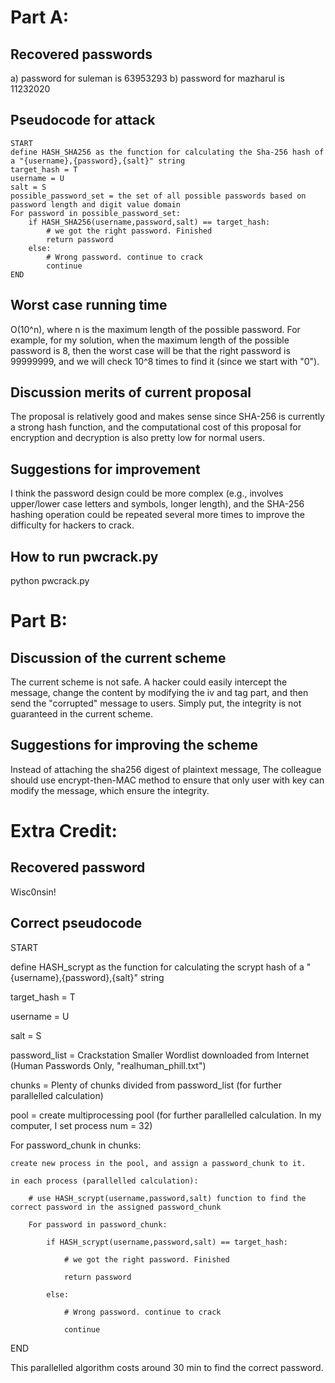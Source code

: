 # Part A:

## Recovered passwords
a) password for suleman is 63953293
b) password for mazharul is 11232020

## Pseudocode for attack
```
START
define HASH_SHA256 as the function for calculating the Sha-256 hash of a "{username},{password},{salt}" string
target_hash = T
username = U
salt = S
possible_password_set = the set of all possible passwords based on password length and digit value domain
For password in possible_password_set:
    if HASH_SHA256(username,password,salt) == target_hash:
        # we got the right password. Finished
        return password
    else:
        # Wrong password. continue to crack
        continue
END
```


## Worst case running time
O(10^n), where n is the maximum length of the possible password.
For example, for my solution, when the maximum length of the possible password is 8, then the worst case will be that the right password is 99999999, and we will check 10^8 times to find it (since we start with "0").

## Discussion merits of current proposal
The proposal is relatively good and makes sense since SHA-256 is currently a strong hash function, and the computational cost of this proposal for encryption and decryption is also pretty low for normal users.

## Suggestions for improvement
I think the password design could be more complex (e.g., involves upper/lower case letters and symbols, longer length), and the SHA-256 hashing operation could be repeated several more times to improve the difficulty for hackers to crack.

## How to run pwcrack.py
python pwcrack.py

# Part B:

## Discussion of the current scheme
The current scheme is not safe. A hacker could easily intercept the message, change the content by modifying the iv and tag part, and then send the "corrupted" message to users.
Simply put, the integrity is not guaranteed in the current scheme.

## Suggestions for improving the scheme
Instead of attaching the sha256 digest of plaintext message, The colleague should use encrypt-then-MAC method to ensure that only user with key can modify the message, which ensure the integrity.

# Extra Credit:

## Recovered password
Wisc0nsin!

## Correct pseudocode

START

define HASH_scrypt as the function for calculating the scrypt hash of a "{username},{password},{salt}" string

target_hash = T

username = U

salt = S

password_list = Crackstation Smaller Wordlist downloaded from Internet (Human Passwords Only, "realhuman_phill.txt")

chunks = Plenty of chunks divided from password_list (for further parallelled calculation)

pool = create multiprocessing pool (for further parallelled calculation. In my computer, I set process num = 32)

For password_chunk in chunks:

    create new process in the pool, and assign a password_chunk to it.
    
    in each process (parallelled calculation):
    
        # use HASH_scrypt(username,password,salt) function to find the correct password in the assigned password_chunk
        
        For password in password_chunk:
        
            if HASH_scrypt(username,password,salt) == target_hash:
            
                # we got the right password. Finished
                
                return password
                
            else:
            
                # Wrong password. continue to crack
                
                continue
                
END

This parallelled algorithm costs around 30 min to find the correct password.




